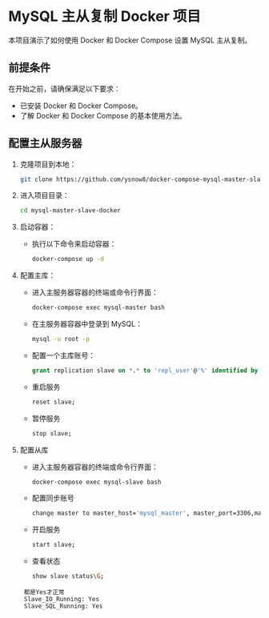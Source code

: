 # MySQL 主从复制 Docker 项目

本项目演示了如何使用 Docker 和 Docker Compose 设置 MySQL 主从复制。

## 前提条件

在开始之前，请确保满足以下要求：

- 已安装 Docker 和 Docker Compose。
- 了解 Docker 和 Docker Compose 的基本使用方法。

## 配置主从服务器

1. 克隆项目到本地：

   ```bash
   git clone https://github.com/ysnow8/docker-compose-mysql-master-slave.git

2. 进入项目目录：

   ```bash
   cd mysql-master-slave-docker
   ```
3. 启动容器：

    - 执行以下命令来启动容器：

      ```bash
      docker-compose up -d
      ```

4. 配置主库：

    - 进入主服务器容器的终端或命令行界面：

      ```bash
      docker-compose exec mysql-master bash
      ```

    - 在主服务器容器中登录到 MySQL：

      ```bash
      mysql -u root -p
      ```

    - 配置一个主库账号：

      ```sql
      grant replication slave on *.* to 'repl_user'@'%' identified by 'repl_pass';
      ```
    - 重启服务
       ```bash
       reset slave;
       ```
    - 暂停服务
      ```bash
      stop slave;
      ```
5. 配置从库
    - 进入主服务器容器的终端或命令行界面：

       ```bash
       docker-compose exec mysql-slave bash
       ```

    - 配置同步账号
      ```bash
      change master to master_host='mysql_master', master_port=3306,master_user='repl_user',master_password='repl_pass', master_auto_position=1;
      ``` 
    - 开启服务
      ```bash
      start slave;
      ```
    - 查看状态
      ```bash
      show slave status\G;
      ```
    ~~~
     都是Yes才正常
     Slave_IO_Running: Yes
     Slave_SQL_Running: Yes
    ~~~

